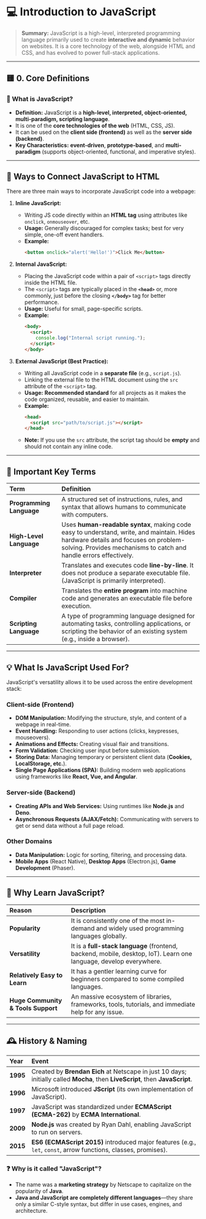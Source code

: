 # 💻 Introduction to JavaScript

> **Summary:** JavaScript is a high-level, interpreted programming language primarily used to create **interactive and dynamic** behavior on websites. It is a core technology of the web, alongside HTML and CSS, and has evolved to power full-stack applications.

---

## 🟨 0. **Core Definitions**

### 📌 What is JavaScript?

- **Definition:** JavaScript is a **high-level, interpreted, object-oriented, multi-paradigm, scripting language**.
- It is one of the **core technologies of the web** (HTML, CSS, JS).
- It can be used on the **client side (frontend)** as well as the **server side (backend)**.
- **Key Characteristics:** **event-driven**, **prototype-based**, and **multi-paradigm** (supports object-oriented, functional, and imperative styles).

---

## 🔗 Ways to Connect JavaScript to HTML

There are three main ways to incorporate JavaScript code into a webpage:

1.  **Inline JavaScript:**
    * Writing JS code directly within an **HTML tag** using attributes like `onclick`, `onmouseover`, etc.
    * **Usage:** Generally discouraged for complex tasks; best for very simple, one-off event handlers.
    * **Example:**
        ```html
        <button onclick="alert('Hello!')">Click Me</button>
        ```

2.  **Internal JavaScript:**
    * Placing the JavaScript code within a pair of `<script>` tags directly inside the HTML file.
    * The `<script>` tags are typically placed in the **`<head>`** or, more commonly, just before the closing **`</body>`** tag for better performance.
    * **Usage:** Useful for small, page-specific scripts.
    * **Example:**
        ```html
        <body>
          <script>
            console.log("Internal script running.");
          </script>
        </body>
        ```

3.  **External JavaScript (Best Practice):**
    * Writing all JavaScript code in a **separate file** (e.g., `script.js`).
    * Linking the external file to the HTML document using the `src` attribute of the `<script>` tag.
    * **Usage:** **Recommended standard** for all projects as it makes the code organized, reusable, and easier to maintain.
    * **Example:**
        ```html
        <head>
          <script src="path/to/script.js"></script>
        </head>
        ```
    * **Note:** If you use the `src` attribute, the script tag should be **empty** and should not contain any inline code.

---

## 🔑 **Important Key Terms**

| Term | Definition |
| :--- | :--- |
| **Programming Language** | A structured set of instructions, rules, and syntax that allows humans to communicate with computers. |
| **High-Level Language** | Uses **human-readable syntax**, making code easy to understand, write, and maintain. Hides hardware details and focuses on problem-solving. Provides mechanisms to catch and handle errors effectively. |
| **Interpreter** | Translates and executes code **line-by-line**. It does not produce a separate executable file. (JavaScript is primarily interpreted). |
| **Compiler** | Translates the **entire program** into machine code and generates an executable file before execution. |
| **Scripting Language** | A type of programming language designed for automating tasks, controlling applications, or scripting the behavior of an existing system (e.g., inside a browser). |

---

## 💡 What Is JavaScript Used For?

JavaScript's versatility allows it to be used across the entire development stack:

### **Client-side (Frontend)**
- **DOM Manipulation:** Modifying the structure, style, and content of a webpage in real-time.
- **Event Handling:** Responding to user actions (clicks, keypresses, mouseovers).
- **Animations and Effects:** Creating visual flair and transitions.
- **Form Validation:** Checking user input before submission.
- **Storing Data:** Managing temporary or persistent client data (**Cookies, LocalStorage, etc.**).
- **Single Page Applications (SPA):** Building modern web applications using frameworks like **React, Vue, and Angular**.

### **Server-side (Backend)**
- **Creating APIs and Web Services:** Using runtimes like **Node.js** and **Deno**.
- **Asynchronous Requests (AJAX/Fetch):** Communicating with servers to get or send data without a full page reload.

### **Other Domains**
- **Data Manipulation:** Logic for sorting, filtering, and processing data.
- **Mobile Apps** (React Native), **Desktop Apps** (Electron.js), **Game Development** (Phaser).

---

## 🚀 Why Learn JavaScript?

| Reason | Description |
| :--- | :--- |
| **Popularity** | It is consistently one of the most in-demand and widely used programming languages globally. |
| **Versatility** | It is a **full-stack language** (frontend, backend, mobile, desktop, IoT). Learn one language, develop everywhere. |
| **Relatively Easy to Learn** | It has a gentler learning curve for beginners compared to some compiled languages. |
| **Huge Community & Tools Support** | An massive ecosystem of libraries, frameworks, tools, tutorials, and immediate help for any issue. |

---

## 🕰️ History & Naming

| Year | Event |
| :--- | :--- |
| **1995** | Created by **Brendan Eich** at Netscape in just 10 days; initially called **Mocha**, then **LiveScript**, then **JavaScript**. |
| **1996** | Microsoft introduced **JScript** (its own implementation of JavaScript). |
| **1997** | JavaScript was standardized under **ECMAScript (ECMA-262)** by **ECMA International**. |
| **2009** | **Node.js** was created by Ryan Dahl, enabling JavaScript to run on servers. |
| **2015** | **ES6 (ECMAScript 2015)** introduced major features (e.g., `let`, `const`, arrow functions, classes, promises). |

### ❓ Why is it called "JavaScript"?

- The name was a **marketing strategy** by Netscape to capitalize on the popularity of **Java**.
- **Java and JavaScript are completely different languages**—they share only a similar C-style syntax, but differ in use cases, engines, and architecture.